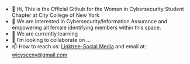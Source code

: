 - 👋 Hi, This is the Official Github for the Women in Cybersecurity Student Chapter at City College of New York
- 👀 We are interested in Cybersecurity/Information Assurance and empowering all female identifying members within this space.
- 🌱 We are currently learning 
- 💞️ I’m looking to collaborate on ...
- 📫 How to reach us: [Linktree-Social Media](https://linktr.ee/wicysccny) and email at: wicysccny@gmail.com

<!---
WiCySCCNY/WiCySCCNY is a ✨ special ✨ repository because its `README.md` (this file) appears on your GitHub profile.
You can click the Preview link to take a look at your changes.
--->
